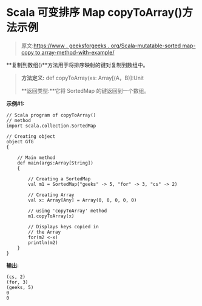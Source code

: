 # Scala 可变排序 Map copyToArray()方法示例

> 原文:[https://www . geeksforgeeks . org/Scala-mutatable-sorted map-copy to array-method-with-example/](https://www.geeksforgeeks.org/scala-mutable-sortedmap-copytoarray-method-with-example/)

**复制到数组()**方法用于将排序映射的键对复制到数组中。

> **方法定义:** def copyToArray(xs: Array[(A，B)]:Unit
> 
> **返回类型:**它将 SortedMap 的键返回到一个数组。

**示例#1:**

```
// Scala program of copyToArray()
// method
import scala.collection.SortedMap

// Creating object
object GfG
{ 

    // Main method
    def main(args:Array[String])
    {

        // Creating a SortedMap
        val m1 = SortedMap("geeks" -> 5, "for" -> 3, "cs" -> 2)

        // Creating Array 
        val x: Array[Any] = Array(0, 0, 0, 0, 0) 

        // using 'copyToArray' method 
        m1.copyToArray(x) 

        // Displays keys copied in 
        // the Array 
        for(m2 <-x) 
        println(m2) 
    }
}
```

**输出:**

```
(cs, 2)
(for, 3)
(geeks, 5)
0
0

```